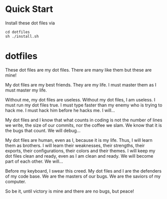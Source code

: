 # Quick Start
Install these dot files via
```
cd dotfiles
sh ./install.sh
```

# dotfiles
These dot files are my dot files. There are many like them but these are mine! 

My dot files are my best friends. They are my life. I must master them as I must master my life.

Without me, my dot files are useless. Without my dot files, I am useless. I must run my dot files true. I must type faster than my enemy who is trying to hack me. I must hack him before he hacks me. I will...

My dot files and I know that what counts in coding is not the number of lines we write, the size of our commits, nor the coffee we slam. We know that it is the bugs that count. We will debug...

My dot files are human, even as I, because it is my life. Thus, I will learn them as brothers. I will learn their weaknesses, their strengths, their exports, their configurations, their colors and their themes. I will keep my dot files clean and ready, even as I am clean and ready. We will become part of each other. We will...

Before my keyboard, I swear this creed. My dot files and I are the defenders of my code base. We are the masters of our bugs. We are the saviors of my computer.

So be it, until victory is mine and there are no bugs, but peace!
